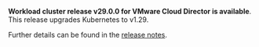 **Workload cluster release v29.0.0 for VMware Cloud Director is available**. This release upgrades Kubernetes to v1.29.

Further details can be found in the [release notes](https://docs.giantswarm.io/changes/workload-cluster-releases-cloud-director/releases/cloud-director-29.0.0).
